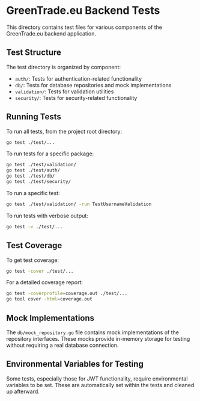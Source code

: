 # GreenTrade.eu Backend Tests

This directory contains test files for various components of the GreenTrade.eu backend application.

## Test Structure

The test directory is organized by component:

- `auth/`: Tests for authentication-related functionality
- `db/`: Tests for database repositories and mock implementations
- `validation/`: Tests for validation utilities
- `security/`: Tests for security-related functionality

## Running Tests

To run all tests, from the project root directory:

```bash
go test ./test/...
```

To run tests for a specific package:

```bash
go test ./test/validation/
go test ./test/auth/
go test ./test/db/
go test ./test/security/
```

To run a specific test:

```bash
go test ./test/validation/ -run TestUsernameValidation
```

To run tests with verbose output:

```bash
go test -v ./test/...
```

## Test Coverage

To get test coverage:

```bash
go test -cover ./test/...
```

For a detailed coverage report:

```bash
go test -coverprofile=coverage.out ./test/...
go tool cover -html=coverage.out
```

## Mock Implementations

The `db/mock_repository.go` file contains mock implementations of the repository interfaces. These mocks provide in-memory storage for testing without requiring a real database connection.

## Environmental Variables for Testing

Some tests, especially those for JWT functionality, require environmental variables to be set. These are automatically set within the tests and cleaned up afterward. 